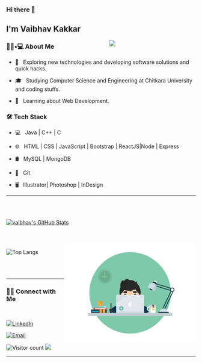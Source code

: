 ### Hi there 👋<h2> I'm Vaibhav Kakkar</h2>

<img align='right' src="https://media.giphy.com/media/M9gbBd9nbDrOTu1Mqx/giphy.gif" width="230">

<h3> 👨🏻•💻 About Me </h3>



- 🤔 &nbsp; Exploring new technologies and developing software solutions and quick hacks.

- 🎓 &nbsp; Studying Computer Science and Engineering at Chitkara University and coding stuffs.

- 🌱 &nbsp; Learning about Web Development.





<h3>🛠 Tech Stack</h3>



- 💻 &nbsp; Java | C++ | C 

- 🌐 &nbsp; HTML | CSS | JavaScript | Bootstrap | ReactJS|Node | Express



- 🛢 &nbsp; MySQL | MongoDB

- 🔧 &nbsp; Git 

- 🖥 &nbsp; Illustrator| Photoshop | InDesign







<hr>



<br/><br/>

[![vaibhav's GitHub Stats](https://github-readme-stats.vercel.app/api?username=vaibhavkakkar15&show_icons=true)](https://github.com/vaibhavkakkar15)

<br/>

<br/>

<img src="https://github.com/nirala69/nirala69/blob/master/70804f7e25b11f29db904f2fa7b4cd9d.gif" width="350" align='right'>

![Top Langs](https://github-readme-stats.vercel.app/api/top-langs/?username=vaibhavkakkar15&show_icons=true)

<br><br>



<hr>



<h3> 🤝🏻 Connect with Me </h3>

<br>



<p align="center">

<!-- <a href="https://shivammalpani.netlify.app/"><img alt="Website" src="https://img.shields.io/badge/shivammalpani.netlify.app-black?style=flat-square&logo=google-chrome"></a> -->

<a href="https://www.linkedin.com/in/vaibhavkakkar15/"><img alt="LinkedIn" src="https://img.shields.io/badge/LinkedIn-Shivam%20Malpani-blue?style=flat-square&logo=linkedin"></a>

<!-- <a href="https://www.instagram.com/i__disbalance/"><img alt="Instagram" src="https://img.shields.io/badge/Instagram-i__disbalance-black?style=flat-square&logo=instagram"></a>
 -->
<a href="mailto:developervaibhav15@gmail.com"><img alt="Email" src="https://img.shields.io/badge/Email-shivammalpani111@gmail.com-blue?style=flat-square&logo=gmail"></a>

</p>





![Visitor count](https://visitor-badge.laobi.icu/badge?page_id=vaibhavkakkar15.vaibhavkakkar15)   <img src="https://media.giphy.com/media/dxn6fRlTIShoeBr69N/giphy.gif" width="30">





<hr>


